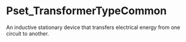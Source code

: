 # Pset_TransformerTypeCommon

An inductive stationary device that transfers electrical energy from one circuit to another.
